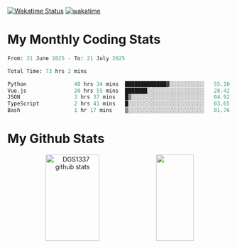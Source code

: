 [![Wakatime Status](https://github.com/noopurphalak/noopurphalak/workflows/wakatime-status-update/badge.svg)](https://github.com/noopurphalak/noopurphalak/actions/workflows/main.yml)
[![wakatime](https://wakatime.com/badge/user/80ace140-ef40-4fdd-b8ed-f3be3d2e1aea.svg)](https://wakatime.com/@80ace140-ef40-4fdd-b8ed-f3be3d2e1aea)

# My Monthly Coding Stats

<!--START_SECTION:waka-->

```python
From: 21 June 2025 - To: 21 July 2025

Total Time: 73 hrs 2 mins

Python               40 hrs 34 mins  █████████████▓░░░░░░░░░░░   55.10 %
Vue.js               20 hrs 55 mins  ███████░░░░░░░░░░░░░░░░░░   28.42 %
JSON                 3 hrs 37 mins   █▒░░░░░░░░░░░░░░░░░░░░░░░   04.92 %
TypeScript           2 hrs 41 mins   █░░░░░░░░░░░░░░░░░░░░░░░░   03.65 %
Bash                 1 hr 17 mins    ▒░░░░░░░░░░░░░░░░░░░░░░░░   01.76 %
```

<!--END_SECTION:waka-->

# My Github Stats
<div style="text-align: center;">
  <img width="49%" height="195px" src="https://github-readme-stats-sigma-five.vercel.app/api?username=noopurphalak&show_icons=true&count_private=true&hide_border=true&title_color=00FFFF&icon_color=00FFFF&text_color=00FFFF&bg_color=0d1117" alt="DGS1337 github stats" />
  <img width="41%" height="195px" src="https://github-readme-stats-sigma-five.vercel.app/api/top-langs/?username=noopurphalak&layout=compact&hide_border=true&title_color=00FFFF&text_color=00FFFF&bg_color=0d1117" />
</div>
